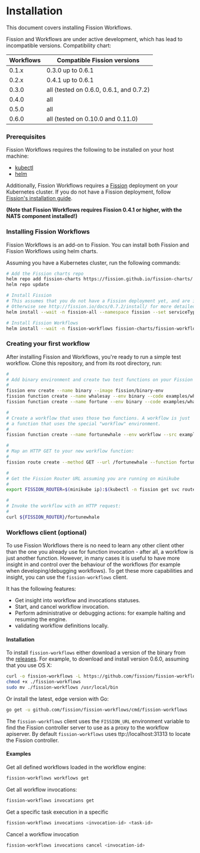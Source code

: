 # Installation

This document covers installing Fission Workflows.

Fission and Workflows are under active development, which has lead to incompatible versions.
Compatibility chart:

Workflows | Compatible Fission versions 
----------|---------------------------
0.1.x     | 0.3.0 up to 0.6.1
0.2.x     | 0.4.1 up to 0.6.1 
0.3.0     | all (tested on 0.6.0, 0.6.1, and 0.7.2)
0.4.0     | all 
0.5.0     | all 
0.6.0     | all (tested on 0.10.0 and 0.11.0)

### Prerequisites

Fission Workflows requires the following to be installed on your host machine:

- [kubectl](https://kubernetes.io/docs/tasks/tools/install-kubectl/)
- [helm](https://github.com/kubernetes/helm)

Additionally, Fission Workflows requires a [Fission](https://github.com/fission/fission) 
deployment on your Kubernetes cluster. If you do not have a Fission deployment, follow
[Fission's installation guide](http://fission.io/docs/0.7.2/install/).

**(Note that Fission Workflows requires Fission 0.4.1 or higher, with the NATS component installed!)**

### Installing Fission Workflows

Fission Workflows is an add-on to Fission. You can install both
Fission and Fission Workflows using helm charts.

Assuming you have a Kubernetes cluster, run the following commands:

```bash
# Add the Fission charts repo
helm repo add fission-charts https://fission.github.io/fission-charts/
helm repo update

# Install Fission 
# This assumes that you do not have a Fission deployment yet, and are installing on a standard Minikube deployment.
# Otherwise see http://fission.io/docs/0.7.2/install/ for more detailed instructions
helm install --wait -n fission-all --namespace fission --set serviceType=NodePort --set analytics=false fission-charts/fission-all --version 0.7.2

# Install Fission Workflows
helm install --wait -n fission-workflows fission-charts/fission-workflows --version 0.6.0
```

### Creating your first workflow

After installing Fission and Workflows, you're ready to run a simple
test workflow.  Clone this repository, and from its root directory, run:

```bash
#
# Add binary environment and create two test functions on your Fission setup:
#
fission env create --name binary --image fission/binary-env
fission function create --name whalesay --env binary --code examples/whales/whalesay.sh
fission function create --name fortune --env binary --code examples/whales/fortune.sh

#
# Create a workflow that uses those two functions. A workflow is just
# a function that uses the special "workflow" environment.
#
fission function create --name fortunewhale --env workflow --src examples/whales/fortunewhale.wf.yaml

#
# Map an HTTP GET to your new workflow function:
#
fission route create --method GET --url /fortunewhale --function fortunewhale

#
# Get the Fission Router URL assuming you are running on minikube
#
export FISSION_ROUTER=$(minikube ip):$(kubectl -n fission get svc router -o jsonpath='{...nodePort}')

#
# Invoke the workflow with an HTTP request:
#
curl ${FISSION_ROUTER}/fortunewhale
```

### Workflows client (optional)
To use Fission Workflows there is no need to learn any other client other than the one you already use for function invocation - after all, a workflow is just another function.
However, in many cases it is useful to have more insight in and control over the behaviour of the workflows (for example when developing/debugging workflows).
To get these more capabilities and insight, you can use the `fission-workflows` client.

It has the following features:
- Get insight into workflow and invocations statuses.
- Start, and cancel workflow invocation.
- Perform administrative or debugging actions: for example halting and resuming the engine.
- validating workflow definitions locally.

#### Installation
To install `fission-workflows` either download a version of the binary from the [releases](https://github.com/fission/fission-workflows/releases).
For example, to download and install version 0.6.0,  assuming that you use OS X:
```bash
curl -o fission-workflows -L https://github.com/fission/fission-workflows/releases/download/0.6.0/fission-workflows-osx
chmod +x ./fission-workflows
sudo mv ./fission-workflows /usr/local/bin
```

Or install the latest, edge version with Go:
```bash
go get -u github.com/fission/fission-workflows/cmd/fission-workflows
```

The `fission-workflows` client uses the `FISSION_URL` environment variable to find the Fission controller server to use as a proxy to the workflow apiserver.
By default `fission-workflows` uses ttp://localhost:31313 to locate the Fission controller.

#### Examples
Get all defined workflows loaded in the workflow engine:
```bash
fission-workflows workflows get
```

Get all workflow invocations:
```bash
fission-workflows invocations get
```

Get a specific task execution in a specific 
```bash
fission-workflows invocations <invocation-id> <task-id>
```

Cancel a workflow invocation
```bash 
fission-workflows invocations cancel <invocation-id>
```
